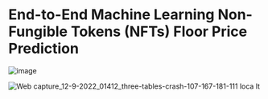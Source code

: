 # End-to-End Machine Learning Non-Fungible Tokens (NFTs) Floor Price Prediction 
 

![image](https://user-images.githubusercontent.com/49375947/189647759-957adf00-194e-4813-9832-ef8b3302c65e.png)



![Web capture_12-9-2022_01412_three-tables-crash-107-167-181-111 loca lt](https://user-images.githubusercontent.com/49375947/189646930-1f133f52-efd5-42f5-a8cb-f953bef065db.jpeg)
